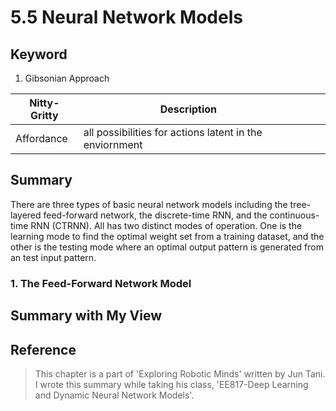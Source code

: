 # 5.5 Neural Network Models

## Keyword
1. Gibsonian Approach


| Nitty-Gritty  | Description           |
| ------------- |---------------|
| Affordance      | all possibilities for actions latent in the enviornment |



## Summary
There are three types of basic neural network models including the tree-layered feed-forward network, the discrete-time RNN, and the continuous-time RNN (CTRNN). All has two distinct modes of operation. One is the learning mode to find the optimal weight set from a training dataset, and the other is the testing mode where an optimal output pattern is generated from an test input pattern.

### 1. The Feed-Forward Network Model







## Summary with My View



## Reference
> This chapter is a part of 'Exploring Robotic Minds' written by Jun Tani. I wrote this summary while taking his class, 'EE817-Deep Learning and Dynamic Neural Network Models'.
